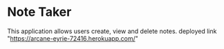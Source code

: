 # Note Taker

This application allows users create, view and delete notes. deployed link "https://arcane-eyrie-72416.herokuapp.com/"



